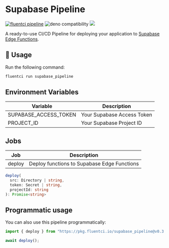 # Supabase Pipeline

[![fluentci pipeline](https://img.shields.io/badge/dynamic/json?label=pkg.fluentci.io&labelColor=%23000&color=%23460cf1&url=https%3A%2F%2Fapi.fluentci.io%2Fv1%2Fpipeline%2Fsupabase_pipeline&query=%24.version)](https://pkg.fluentci.io/supabase_pipeline)
![deno compatibility](https://shield.deno.dev/deno/^1.37)
[![](https://img.shields.io/codecov/c/gh/fluent-ci-templates/supabase-pipeline)](https://codecov.io/gh/fluent-ci-templates/supabase-pipeline)

A ready-to-use CI/CD Pipeline for deploying your application to [Supabase Edge Functions](https://supabase.com/edge-functions).

## 🚀 Usage

Run the following command:

```bash
fluentci run supabase_pipeline
```

## Environment Variables

| Variable              | Description                   |
|-----------------------|-------------------------------|
| SUPABASE_ACCESS_TOKEN | Your Supabase Access Token    |
| PROJECT_ID            | Your Supabase Project ID      |


## Jobs

| Job         | Description                                                |
|-------------|------------------------------------------------------------|
| deploy      | Deploy functions to Supabase Edge Functions                |

```typescript
deploy(
  src: Directory | string,
  token: Secret | string,
  projectId: string
): Promise<string>
```

## Programmatic usage

You can also use this pipeline programmatically:

```typescript
import { deploy } from "https://pkg.fluentci.io/supabase_pipeline@v0.3.0/mod.ts";

await deploy();
```
